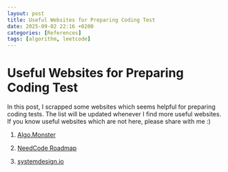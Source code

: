 ```yaml
---
layout: post
title: Useful Websites for Preparing Coding Test
date: 2025-09-02 22:16 +0200
categories: [References]
tags: [algorithm, leetcode]
---
```


# Useful Websites for Preparing Coding Test

In this post, I scrapped some websites which seems helpful for preparing coding tests. The list will be updated whenever I find more useful websites. If you know useful websites which are not here, please share with me :)


1. [Algo.Monster](https://algo.monster/)

2. [NeedCode Roadmap](https://neetcode.io/roadmap)

3. [systemdesign.io](https://systemdesign.io/)